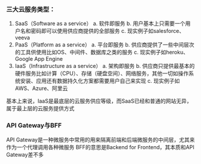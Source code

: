 

### 三大云服务类型：
1. SaaS（Software as a service）
	a. 软件即服务
	b. 用户基本上只需要一个用户名和密码即可以使用供应商提供的全部服务
	c. 现实例子如salesforce、veeva
2. PaaS（Platform as a service）
	a. 平台即服务
	b. 供应商提供了一些中间层次的工具供使用比如OS、中间件、数据库之类的服务
	c. 现实例子如heroku、Google App Engine
3. IaaS（Infrastructure as a service）
	a. 架构即服务
	b. 供应商只提供最基本的硬件服务比如计算（CPU）、存储（硬盘空间）、网络服务，其他一切如操作系统安装、应用还有数据持久化方案都需要用户自己来实现
	c. 现实例子如AWS、Azure、阿里云
	

基本上来说，IaaS是最底层的云服务供应等级，而SaaS已经和普通的网站无异，属于最上层的云服务提供方式

### API Gateway与BFF
API Gateway是一种微服务中常用的用来隔离前端和后端微服务的中间层，尤其来作为一个代理调用各种微服务
BFF的意思是Backend for Frontend，其本质和API Gateway差不多